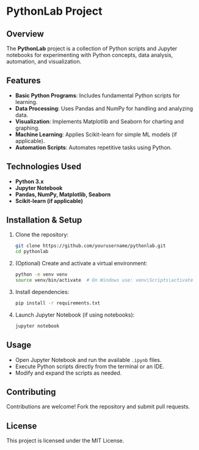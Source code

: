 # PythonLab Project

## Overview
The **PythonLab** project is a collection of Python scripts and Jupyter notebooks for experimenting with Python concepts, data analysis, automation, and visualization.

## Features
- **Basic Python Programs**: Includes fundamental Python scripts for learning.
- **Data Processing**: Uses Pandas and NumPy for handling and analyzing data.
- **Visualization**: Implements Matplotlib and Seaborn for charting and graphing.
- **Machine Learning**: Applies Scikit-learn for simple ML models (if applicable).
- **Automation Scripts**: Automates repetitive tasks using Python.

## Technologies Used
- **Python 3.x**
- **Jupyter Notebook**
- **Pandas, NumPy, Matplotlib, Seaborn**
- **Scikit-learn (if applicable)**

## Installation & Setup
1. Clone the repository:
   ```sh
   git clone https://github.com/yourusername/pythonlab.git
   cd pythonlab
   ```
2. (Optional) Create and activate a virtual environment:
   ```sh
   python -m venv venv
   source venv/bin/activate  # On Windows use: venv\Scripts\activate
   ```
3. Install dependencies:
   ```sh
   pip install -r requirements.txt
   ```
4. Launch Jupyter Notebook (if using notebooks):
   ```sh
   jupyter notebook
   ```

## Usage
- Open Jupyter Notebook and run the available `.ipynb` files.
- Execute Python scripts directly from the terminal or an IDE.
- Modify and expand the scripts as needed.

## Contributing
Contributions are welcome! Fork the repository and submit pull requests.

## License
This project is licensed under the MIT License.

